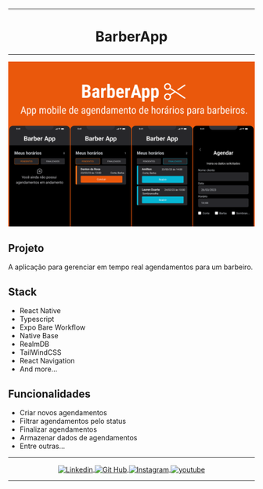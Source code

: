 <hr>
<h1 align="center">BarberApp</h1>
<hr>

![cover](.github/capa.png?style=flat)


## Projeto
A aplicação para gerenciar em tempo real agendamentos para um barbeiro.


## Stack

- React Native
- Typescript
- Expo Bare Workflow
- Native Base
- RealmDB
- TailWindCSS
- React Navigation
- And more...


## Funcionalidades

- Criar novos agendamentos
- Filtrar agendamentos pelo status
- Finalizar agendamentos
- Armazenar dados de agendamentos
- Entre outras...

<hr>
<p align="center">
<a href="https://www.linkedin.com/in/dantondarosa/" target="_blank">
  <img align="center" src="https://img.shields.io/badge/-Danton%20da%20Rosa%20Abreu-1e72c5?style=flat-square&logo=Linkedin&logoColor=white&link=https://www.linkedin.com/in/dantondarosa/" alt="Linkedin"/>
</a>
<a href="https://github.com/devDanton" target="_blank">
 <img align="center" src="https://img.shields.io/badge/-devDanton-05122A?style=flat&logo=github" alt="Git Hub"/>
</a>
<a href="https://www.instagram.com/devdanton" target="_blank">
  <img align="center" src="https://img.shields.io/badge/-devDanton-e4405f?style=flat-square&logo=Instagram&logoColor=white&link=https://www.instagram.com/devdanton/" alt="Instagram"/>  
</a>
<a href="https://www.youtube.com/@devDanton" target="_blank">
 <img align="center" src="https://img.shields.io/badge/-devDanton-FF0000?style=flat-square&logo=YouTube&logoColor=white&link=https://www.youtube.com/@devDanton" alt="youtube"/>
</a>
</p>
<hr>